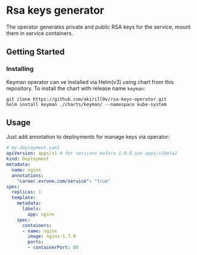 # Rsa keys generator

The operator generates private and public RSA keys for the service, mount them in service containers.

## Getting Started

### Installing

Keyman operator can ve installed via Helm(v3) using chart from this repository. To install the chart with release name `keyman`:

```terminal
git clone https://github.com/akirill0v/rsa-keys-operator.git
helm install keyman ./charts/keyman/ --namespace kube-system
```

## Usage

Just add annotation to deployments for manage keys via operator:

```yaml
# my-deployment.yaml
apiVersion: apps/v1 # for versions before 1.9.0 use apps/v1beta2
kind: Deployment
metadata:
  name: nginx
  annotations:
    "career.evrone.com/service": "true"
spec:
  replicas: 1
  template:
    metadata:
      labels:
        app: nginx
    spec:
      containers:
      - name: nginx
        image: nginx:1.7.9
        ports:
        - containerPort: 80
```
